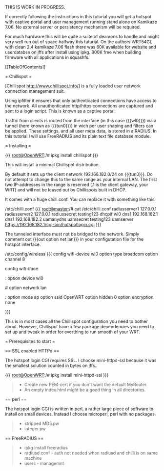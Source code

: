 THIS IS WORK IN PROGRESS.

If correctly following the instructions in this tutorial you will get a
hotspot with captive portal and user management running stand alone on
Kamikaze 7.06. No external server or persistency mechanism will be
required.

For much hardware this will be quite a suite of deamons to handle and
might very well run out of space halfway this tuturial. On the authors
WRT54GL with clean 2.4 kamikaze 7.06 flash there was 60K available for
website and userdatabse on jffs after install using ipkg. 800K free when
building firmware with all applications in squashfs.

\[\[TableOfContents\]\]

= Chillispot =

\[Chillispot <http://www.chillispot.info/>\] is a fully loaded user
network connection management suit.

Using ipfilter it ensures that only authenticated connections have
access to the network. All unauthenticated http/https connections are
captured and sent to a login script. This is known as a captive portal.

Traffic from clients is routed from the interface (in this case
{{{wl0}}}) via a tunnel (here known as {{{tun0}}}) in wich per user
shaping and filters can be applied. These settings, and all user meta
data, is stored in a RADIUS. In this tutorial I will use FreeRADIUS and
its plain text file database module.

= Installing =

{{{ <root@OpenWRT>:/\# ipkg install chillispot }}}

This will install a minimal Chillispot distribution.

By default it sets up the client network 192.168.182.0/24 on {{{tun0}}}.
Do not attempt to change this to the same range as your internal LAN.
The first two IP-addresses in the range is reserved (.1 is the client
gateway, your WRT) and will not be leased out by Chillispots built in
DHCP.

It comes with a huge chilli.conf. You can replace it with something like
this:

/etc/chilli.conf {{{ <root@master>:/\# cat /etc/chilli.conf
radiusserver1 127.0.0.1 radiusserver2 127.0.0.1 radiussecret testing123
dhcpif wl0 dns1 192.168.182.1 dns1 192.168.182.2 uamanydns uamsecret
testing123 uamserver <https://192.168.182.1/cgi-bin/hotspotlogin.cgi>
}}}

The tunneled interface must not be bridged to the network. Simply
comment out {{{out option net lan}}} in your configutation file for the
hotspot interface.

/etc/config/wireless {{{ config wifi-device wl0 option type broadcom
option channel 8

config wifi-iface

:   option device wl0

\# option network lan

:   option mode ap option ssid OpenWRT option hidden 0 option encryption
    none

}}}

This is in most cases all the Chillispot configuration you need to
bother about. However, Chillispot have a few package dependencies you
need to set up and tweak in order for everthing to run smooth of your
WRT.

= Prerequisites to start =

== SSL enabled HTTPd ==

The hotspot login CGI requires SSL. I choose mini-httpd-ssl because it
was the smallest solution counted in bytes on jffs..

{{{ <root@OpenWRT>:/\# ipkg install mini-httpd-ssl }}}

> -   Create new PEM-cert if you don't want the default MyRouter.
> -   An empty index.html might be a good thing in all directories.

== perl ==

The hotspot login CGI is written in perl, a rather large piece of
software to install on small devices. Instead I choose microperl, perl
with no packages.

> -   stripped MD5.pw
> -   integer.pw

== FreeRADIUS ==

> -   ipkg install freeradius
> -   radiusd.conf - auth not needed when radiusd and chilli is on same
>     machine
> -   users - managemnt

